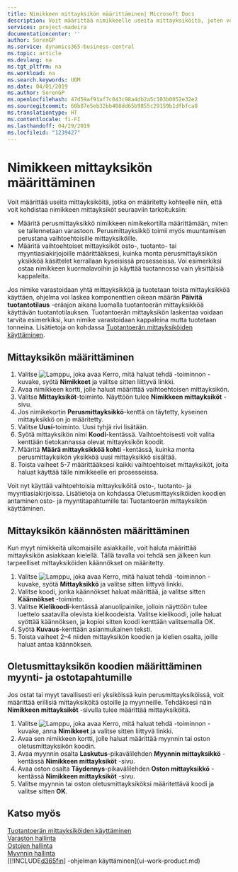 ```yaml
---
title: Nimikkeen mittayksikön määrittäminen| Microsoft Docs
description: Voit määrittää nimikkeelle useita mittayksiköitä, joten voit kohdistaa mittayksiköt nimikkeeseen.
services: project-madeira
documentationcenter: ''
author: SorenGP
ms.service: dynamics365-business-central
ms.topic: article
ms.devlang: na
ms.tgt_pltfrm: na
ms.workload: na
ms.search.keywords: UOM
ms.date: 04/01/2019
ms.author: SorenGP
ms.openlocfilehash: 47d59af91af7c043c98a4db2a5c103b0052e32e2
ms.sourcegitcommit: 60b87e5eb32bb408dd65b9855c29159b1dfbfca8
ms.translationtype: HT
ms.contentlocale: fi-FI
ms.lasthandoff: 04/29/2019
ms.locfileid: "1239427"
---
```

# <a name="set-up-item-units-of-measure"></a>Nimikkeen mittayksikön määrittäminen
Voit määrittää useita mittayksiköitä, jotka on määritetty kohteelle niin, että voit kohdistaa nimikkeen mittayksiköt seuraaviin tarkoituksiin:

- Määritä perusmittayksikkö nimikkeen nimikekortilla määrittämään, miten se tallennetaan varastoon. Perusmittayksikkö toimii myös muuntamisen perustana vaihtoehtoisille mittayksiköille.
- Määritä vaihtoehtoiset mittayksiköt osto-, tuotanto- tai myyntiasiakirjojoille määrittääksesi, kuinka monta perusmittayksikön yksikköä käsittelet kerrallaan kyseisissä prosesseissa. Voi esimerkiksi ostaa nimikkeen kuormalavoihin ja käyttää tuotannossa vain yksittäisiä kappaleita.

Jos nimike varastoidaan yhtä mittayksikköä ja tuotetaan toista mittayksikköä käyttäen, ohjelma voi laskea komponenttien oikean määrän **Päivitä tuotantotilaus** -eräajon aikana luomalla tuotantoerän mittayksikköä käyttävän tuotantotilauksen. Tuotantoerän mittayksikön laskentaa voidaan tarvita esimerkiksi, kun nimike varastoidaan kappaleina mutta tuotetaan tonneina. Lisätietoja on kohdassa [Tuotantoerän mittayksiköiden käyttäminen](production-how-to-use-the-manufacturing-batch-unit-of-measure.md).

## <a name="to-set-up-a-unit-of-measure"></a>Mittayksikön määrittäminen
1. Valitse ![Lamppu, joka avaa Kerro, mitä haluat tehdä -toiminnon](media/ui-search/search_small.png "Kerro, mitä haluat tehdä") -kuvake, syötä **Nimikkeet** ja valitse sitten liittyvä linkki.
2. Avaa nimikkeen kortti, jolle haluat määrittää vaihtoehtoisen mittayksikön.
3. Valitse **Mittayksiköt**-toiminto. Näyttöön tulee **Nimikkeen mittayksiköt** -sivu.
4. Jos nimikekortin **Perusmittayksikkö**-kenttä on täytetty, kyseinen mittayksikkö on jo määritetty.
5. Valitse **Uusi**-toiminto. Uusi tyhjä rivi lisätään.
6. Syötä mittayksikön nimi **Koodi**-kentässä. Vaihtoehtoisesti voit valita kenttään tietokannassa olevat mittayksikön koodit.
7. Määritä **Määrä mittayksikköä kohti** -kentässä, kuinka monta perusmittayksikön yksikköä uusi mittayksikkö sisältää.
8. Toista vaiheet 5-7 määrittääksesi kaikki vaihtoehtoiset mittayksiköt, joita haluat käyttää tälle nimikkeelle eri prosesseissa.

Voit nyt käyttää vaihtoehtoisia mittayksiköitä osto-, tuotanto- ja myyntiasiakirjoissa. Lisätietoja on kohdassa Oletusmittayksiköiden koodien antaminen osto- ja myyntitapahtumille tai Tuotantoerän mittayksikön käyttäminen.

## <a name="to-set-up-unit-of-measure-translations"></a>Mittayksikön käännösten määrittäminen
Kun myyt nimikkeitä ulkomaisille asiakkaille, voit haluta määrittää mittayksikön asiakkaan kielellä. Tällä tavalla voi tehdä sen jälkeen kun tarpeelliset mittayksiköiden käännökset on määritetty.

1. Valitse ![Lamppu, joka avaa Kerro, mitä haluat tehdä -toiminnon](media/ui-search/search_small.png "Kerro, mitä haluat tehdä") -kuvake, syötä **Mittayksikkö** ja valitse sitten liittyvä linkki.
2. Valitse koodi, jonka käännökset haluat määrittää, ja valitse sitten **Käännökset** -toiminto.
3. Valitse **Kielikoodi**-kentässä alanuolipainike, jolloin näyttöön tulee luettelo saatavilla olevista kielikoodeista. Valitse kielikoodi, jolle haluat syöttää käännöksen, ja kopioi sitten koodi kenttään valitsemalla OK.
4. Syötä **Kuvaus**-kenttään asianmukainen teksti.
5. Toista vaiheet 2–4 niiden mittayksikön koodien ja kielien osalta, joille haluat antaa käännöksen.

## <a name="to-enter-a-default-unit-of-measure-code-for-sales-and-purchasing-transactions"></a>Oletusmittayksikön koodien määrittäminen myynti- ja ostotapahtumille
Jos ostat tai myyt tavallisesti eri yksiköissä kuin perusmittayksiköissä, voit määrittää erillisiä mittayksiköitä ostoille ja myynneille. Tehdäksesi näin **Nimikkeen mittayksiköt** -sivulla tulee määrittää mittayksiköitä.

1. Valitse ![Lamppu, joka avaa Kerro, mitä haluat tehdä -toiminnon](media/ui-search/search_small.png "Kerro, mitä haluat tehdä") -kuvake, anna **Nimikkeet** ja valitse sitten liittyvä linkki.
2. Avaa sen nimikkeen kortti, jolle haluat määrittää myynnin tai oston oletusmittayksikön koodin.
3. Avaa myynnin osalta **Laskutus**-pikavälilehden **Myynnin mittayksikkö** -kentässä **Nimikkeen mittayksiköt** -sivu.
4. Avaa oston osalta **Täydennys**-pikavälilehden **Oston mittayksikkö** -kentässä **Nimikkeen mittayksiköt** -sivu.
5. Valitse myynnin tai oston oletusmittayksiköksi määritettävä koodi ja valitse sitten **OK**.

## <a name="see-also"></a>Katso myös
[Tuotantoerän mittayksiköiden käyttäminen](production-how-to-use-the-manufacturing-batch-unit-of-measure.md)  
[Varaston hallinta](inventory-manage-inventory.md)  
[Ostojen hallinta](purchasing-manage-purchasing.md)  
[Myynnin hallinta](sales-manage-sales.md)    
[[!INCLUDE[d365fin](includes/d365fin_md.md)] -ohjelman käyttäminen](ui-work-product.md)
